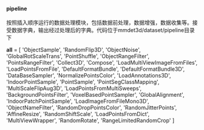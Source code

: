 #### pipeline
按照插入顺序运行的数据处理模块，包括数据前处理，数据增强，数据收集等。接受数据字典，输出经过处理后的字典。代码位于mmdet3d/dataset/pipeline目录下


__all__ = [
    'ObjectSample', 'RandomFlip3D', 'ObjectNoise', 'GlobalRotScaleTrans',
    'PointShuffle', 'ObjectRangeFilter', 'PointsRangeFilter', 'Collect3D',
    'Compose', 'LoadMultiViewImageFromFiles', 'LoadPointsFromFile',
    'DefaultFormatBundle', 'DefaultFormatBundle3D', 'DataBaseSampler',
    'NormalizePointsColor', 'LoadAnnotations3D', 'IndoorPointSample',
    'PointSample', 'PointSegClassMapping', 'MultiScaleFlipAug3D',
    'LoadPointsFromMultiSweeps', 'BackgroundPointsFilter',
    'VoxelBasedPointSampler', 'GlobalAlignment', 'IndoorPatchPointSample',
    'LoadImageFromFileMono3D', 'ObjectNameFilter', 'RandomDropPointsColor',
    'RandomJitterPoints', 'AffineResize', 'RandomShiftScale',
    'LoadPointsFromDict', 'MultiViewWrapper', 'RandomRotate',
    'RangeLimitedRandomCrop'
]